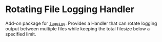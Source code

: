 # Rotating File Logging Handler

Add-on package for [`logging`](../logging/).  Provides a Handler that can rotate
logging output between multiple files while keeping the total filesize below a
specified limit.
